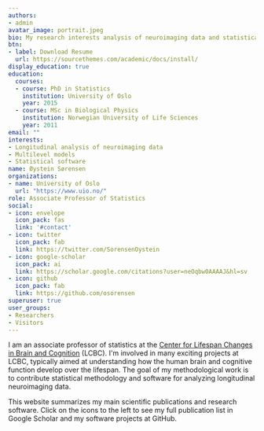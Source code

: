 ```yaml
---
authors:
- admin
avatar_image: portrait.jpeg
bio: My research interests analysis of neuroimaging data and statistical software development.
btn:
- label: Download Resume
  url: https://sourcethemes.com/academic/docs/install/
display_education: true
education:
  courses:
  - course: PhD in Statistics
    institution: University of Oslo
    year: 2015
  - course: MSc in Biological Physics
    institution: Norwegian University of Life Sciences
    year: 2011
email: ""
interests:
- Longitudinal analysis of neuroimaging data
- Multilevel models
- Statistical software
name: Øystein Sørensen
organizations:
- name: University of Oslo
  url: "https://www.uio.no/"
role: Associate Professor of Statistics
social:
- icon: envelope
  icon_pack: fas
  link: '#contact'
- icon: twitter
  icon_pack: fab
  link: https://twitter.com/SorensenOystein
- icon: google-scholar
  icon_pack: ai
  link: https://scholar.google.com/citations?user=neOqbw0AAAAJ&hl=sv
- icon: github
  icon_pack: fab
  link: https://github.com/osorensen
superuser: true
user_groups:
- Researchers
- Visitors
---
```


I am an associate professor of statistics at the [Center for Lifespan Changes in Brain and Cognition](https://www.oslobrains.no/) (LCBC). I'm involved in many exciting projects at LCBC, typically aimed at understanding how the human brain and cognitive function develop over the lifespan. The goal of my methodological work is to contribute statistical methodology and software for analyzing longitudinal neuroimaging data.

This website summarizes my main scientific publications and research software. Click on the icons to the left to see my full publication list in Google Scholar and my software projects at GitHub.
